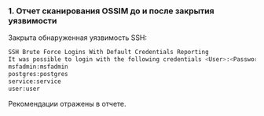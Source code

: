 ### 1. Отчет сканирования OSSIM до и после закрытия уязвимости
Закрыта обнаруженная уязвимость SSH:
```bash
SSH Brute Force Logins With Default Credentials Reporting
It was possible to login with the following credentials <User>:<Password>
msfadmin:msfadmin
postgres:postgres
service:service
user:user
```
Рекомендации отражены в отчете.
